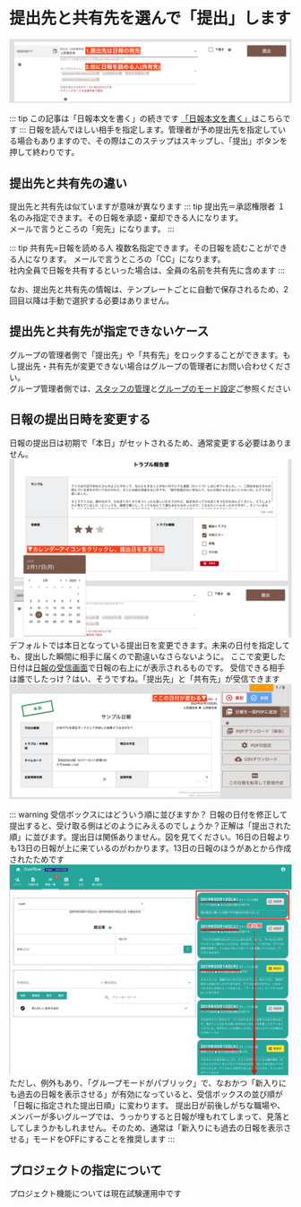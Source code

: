 # 提出先と共有先を選んで「提出」します


![提出先の選択](./report/w4.png)

::: tip この記事は「日報本文を書く」の続きです
[「日報本文を書く」](/manual/report/write)はこちらです
:::
日報を読んでほしい相手を指定します。管理者が予め提出先を指定している場合もありますので、その際はこのステップはスキップし、「提出」ボタンを押して終わりです。


## 提出先と共有先の違い<Badge text="ワンポイント" />
提出先と共有先は似ていますが意味が異なります
::: tip 提出先＝承認権限者
１名のみ指定できます。その日報を承認・棄却できる人になります。  
メールで言うところの「宛先」になります。
:::

::: tip 共有先=日報を読める人
複数名指定できます。その日報を読むことができる人になります。
メールで言うところの「CC」になります。  
社内全員で日報を共有するといった場合は、全員の名前を共有先に含めます
:::

なお、提出先と共有先の情報は、テンプレートごとに自動で保存されるため、2回目以降は手動で選択する必要はありません。


## 提出先と共有先が指定できないケース
グループの管理者側で「提出先」や「共有先」をロックすることができます。もし提出先・共有先が変更できない場合はグループの管理者にお問い合わせください。  
グループ管理者側では、[スタッフの管理](/manual/group/editstaff)と[グループのモード設定](/manual/group/group)ご参照ください

## 日報の提出日時を変更する<Badge title="応用" />
日報の提出日は初期で「本日」がセットされるため、通常変更する必要はありません。
![提出日時を変更する](./report/w5.png)
デフォルトでは本日となっている提出日を変更できます。未来の日付を指定しても、提出した瞬間に相手に届くので勘違いなさらないように。
ここで変更した日付は[日報の受信画面](/manual/res/res)で日報の右上にが表示されるものです。
受信できる相手は誰でしたっけ？はい、そうですね。「提出先」と「共有先」が受信できます
![提出日時を変更する](./report/w6.png)

::: warning 受信ボックスにはどういう順に並びますか？
日報の日付を修正して提出すると、受け取る側はどのようにみえるのでしょうか？正解は「提出された順」に並びます。提出日は関係ありません。図を見てください。16日の日報よりも13日の日報が上に来ているのがわかります。13日の日報のほうがあとから作成されたためです
![日報の並び順](./report/w7.png)
ただし、例外もあり、「グループモードがパブリック」で、なおかつ「新入りにも過去の日報を表示させる」が有効になっていると、受信ボックスの並び順が「日報に指定された提出日順」に変わります。
提出日が前後しがちな職場や、メンバーが多いグループでは、うっかりすると日報が埋もれてしまって、見落としてしまうかもしれません。そのため、通常は「新入りにも過去の日報を表示させる」モードをOFFにすることを推奨します
:::


## プロジェクトの指定について<Badge text="準備中" />
プロジェクト機能については現在試験運用中です